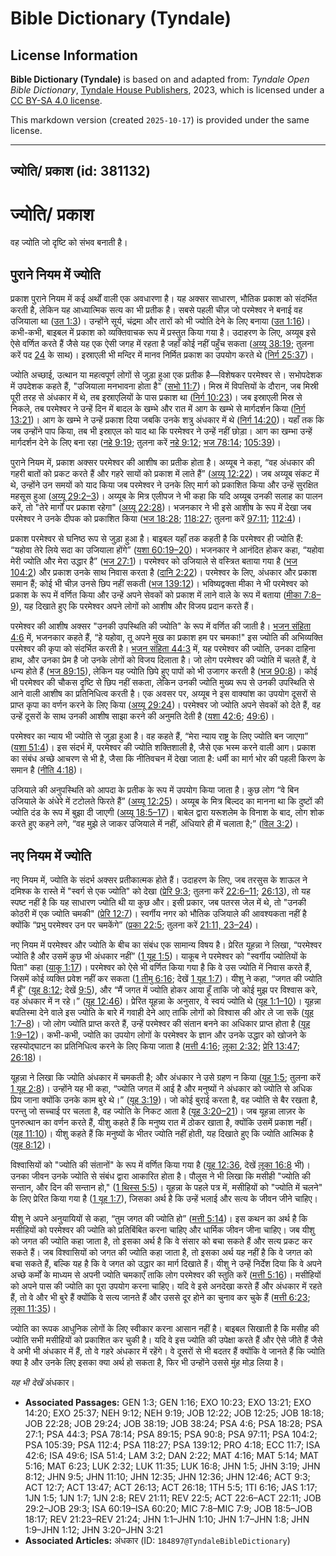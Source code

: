 # Bible Dictionary (Tyndale)

## License Information

**Bible Dictionary (Tyndale)** is based on and adapted from: _Tyndale Open Bible Dictionary_, [Tyndale House Publishers](https://tyndaleopenresources.com/), 2023, which is licensed under a [CC BY-SA 4.0 license](https://creativecommons.org/licenses/by-sa/4.0/legalcode.en).

This markdown version (created `2025-10-17`) is provided under the same license.



--------------------------------

## ज्योति/ प्रकाश (id: 381132)

ज्योति/ प्रकाश
==============

वह ज्योति जो दृष्टि को संभव बनाती है।

पुराने नियम में ज्योति
----------------------

प्रकाश पुराने नियम में कई अर्थों वाली एक अवधारणा है। यह अक्सर साधारण, भौतिक प्रकाश को संदर्भित करती है, लेकिन यह आध्यात्मिक सत्य का भी प्रतीक है। सबसे पहली चीज़ जो परमेश्वर ने बनाई वह उजियाला था ([उत 1:3](https://ref.ly/Gen1:3))। उन्होंने सूर्य, चंद्रमा और तारों को भी ज्योति देने के लिए बनाया ([उत 1:16](https://ref.ly/Gen1:16))। कभी\-कभी, बाइबल में प्रकाश को व्यक्तिवाचक रूप में प्रस्तुत किया गया है। उदाहरण के लिए, अय्यूब इसे ऐसे वर्णित करते हैं जैसे यह एक ऐसी जगह में रहता है जहाँ कोई नहीं पहुँच सकता ([अय्यू 38:19](https://ref.ly/Job38:19); तुलना करें पद [24](https://ref.ly/Job38:24) के साथ)। इस्राएली भी मन्दिर में मानव निर्मित प्रकाश का उपयोग करते थे ([निर्ग 25:37](https://ref.ly/Exod25:37))।

ज्योति अच्छाई, उत्थान या महत्वपूर्ण लोगों से जुड़ा हुआ एक प्रतीक है—विशेषकर परमेश्वर से। सभोपदेशक में उपदेशक कहते हैं, "उजियाला मनभावना होता है" ([सभो 11:7](https://ref.ly/Eccl11:7))। मिस्र में विपत्तियों के दौरान, जब मिस्री पूरी तरह से अंधकार में थे, तब इस्राएलियों के पास प्रकाश था ([निर्ग 10:23](https://ref.ly/Exod10:23))। जब इस्राएली मिस्र से निकले, तब परमेश्वर ने उन्हें दिन में बादल के खम्भे और रात में आग के खम्भे से मार्गदर्शन किया ([निर्ग 13:21](https://ref.ly/Exod13:21))। आग के खम्भे ने उन्हें प्रकाश दिया जबकि उनके शत्रु अंधकार में थे ([निर्ग 14:20](https://ref.ly/Exod14:20))। यहाँ तक कि जब उन्होंने पाप किया, तब भी इस्राएल को याद था कि परमेश्वर ने उन्हें नहीं छोड़ा। आग का खम्भा उन्हें मार्गदर्शन देने के लिए बना रहा ([नहे 9:19](https://ref.ly/Neh9:19); तुलना करें [नहे 9:12](https://ref.ly/Neh9:12); [भज 78:14](https://ref.ly/Ps78:14); [105:39](https://ref.ly/Ps105:39))।

पुराने नियम में, प्रकाश अक्सर परमेश्वर की आशीष का प्रतीक होता है। अय्यूब ने कहा, “वह अंधकार की गहरी बातों को प्रकट करते हैं और गहरे सायों को प्रकाश में लाते हैं” ([अय्यू 12:22](https://ref.ly/Job12:22))। जब अय्यूब संकट में थे, उन्होंने उन समयों को याद किया जब परमेश्वर ने उनके लिए मार्ग को प्रकाशित किया और उन्हें सुरक्षित महसूस हुआ ([अय्यू 29:2–3](https://ref.ly/Job29:2-Job29:3))। अय्यूब के मित्र एलीपज ने भी कहा कि यदि अय्यूब उनकी सलाह का पालन करें, तो "तेरे मार्गों पर प्रकाश रहेगा" ([अय्यू 22:28](https://ref.ly/Job22:28))। भजनकार ने भी इसे आशीष के रूप में देखा जब परमेश्वर ने उनके दीपक को प्रकाशित किया ([भज 18:28](https://ref.ly/Ps18:28); [118:27](https://ref.ly/Ps118:27); तुलना करें [97:11](https://ref.ly/Ps97:11); [112:4](https://ref.ly/Ps112:4))।

प्रकाश परमेश्वर से घनिष्ठ रूप से जुड़ा हुआ है। बाइबल यहाँ तक कहती है कि परमेश्वर ही ज्योति हैं: “यहोवा तेरे लिये सदा का उजियाला होंगे” ([यशा 60:19–20](https://ref.ly/Isa60:19-Isa60:20))। भजनकार ने आनंदित होकर कहा, “यहोवा मेरी ज्योति और मेरा उद्धार है” ([भज 27:1](https://ref.ly/Ps27:1))। परमेश्वर को उजियाले से वस्त्रित बताया गया है ([भज 104:2](https://ref.ly/Ps104:2)) और प्रकाश उनके साथ निवास करता है ([दानि 2:22](https://ref.ly/Dan2:22))। परमेश्वर के लिए, अंधकार और प्रकाश समान हैं; कोई भी चीज़ उनसे छिप नहीं सकती ([भज 139:12](https://ref.ly/Ps139:12))। भविष्यद्वक्ता मीका ने भी परमेश्वर को प्रकाश के रूप में वर्णित किया और उन्हें अपने सेवकों को प्रकाश में लाने वाले के रूप में बताया ([मीका 7:8–9](https://ref.ly/Mic7:8-Mic7:9)), यह दिखाते हुए कि परमेश्वर अपने लोगों को आशीष और विजय प्रदान करते हैं।

परमेश्वर की आशीष अक्सर "उनकी उपस्थिति की ज्योति" के रूप में वर्णित की जाती है। [भजन संहिता 4:6](https://ref.ly/Ps4:6) में, भजनकार कहते हैं, “हे यहोवा, तू अपने मुख का प्रकाश हम पर चमका!" इस ज्योति की अभिव्यक्ति परमेश्वर की कृपा को संदर्भित करती है। [भजन संहिता 44:3](https://ref.ly/Ps44:3) में, यह परमेश्वर की ज्योति, उनका दाहिना हाथ, और उनका प्रेम है जो उनके लोगों को विजय दिलाता है। जो लोग परमेश्वर की ज्योति में चलते हैं, वे धन्य होते हैं ([भज 89:15](https://ref.ly/Ps89:15)), लेकिन यह ज्योति छिपे हुए पापों को भी उजागर करती है ([भज 90:8](https://ref.ly/Ps90:8))। कोई भी परमेश्वर की चौकस दृष्टि से छिप नहीं सकता, लेकिन उनकी ज्योति मुख्य रूप से उनकी उपस्थिति से आने वाली आशीष का प्रतिनिधित्व करती है। एक अवसर पर, अय्यूब ने इस वाक्यांश का उपयोग दूसरों से प्राप्त कृपा का वर्णन करने के लिए किया ([अय्यू 29:24](https://ref.ly/Job29:24))। परमेश्वर जो ज्योति अपने सेवकों को देते हैं, वह उन्हें दूसरों के साथ उनकी आशीष साझा करने की अनुमति देती है ([यशा 42:6](https://ref.ly/Isa42:6); [49:6](https://ref.ly/Isa49:6))।

परमेश्वर का न्याय भी ज्योति से जुड़ा हुआ है। वह कहते हैं, “मेरा न्याय राष्ट्र के लिए ज्योति बन जाएगा” ([यशा 51:4](https://ref.ly/Isa51:4))। इस संदर्भ में, परमेश्वर की ज्योति शक्तिशाली है, जैसे एक भस्म करने वाली आग। प्रकाश का संबंध अच्छे आचरण से भी है, जैसा कि नीतिवचन में देखा जाता है: धर्मी का मार्ग भोर की पहली किरण के समान है ([नीति 4:18](https://ref.ly/Prov4:18))।

उजियाले की अनुपस्थिति को आपदा के प्रतीक के रूप में उपयोग किया जाता है। कुछ लोग “वे बिन उजियाले के अंधेरे में टटोलते फिरते हैं” ([अय्यू 12:25](https://ref.ly/Job12:25))। अय्यूब के मित्र बिल्दद का मानना था कि दुष्टों की ज्योति दंड के रूप में बुझा दी जाएगी ([अय्यू 18:5–17](https://ref.ly/Job18:5-Job18:17))। बाबेल द्वारा यरूशलेम के विनाश के बाद, लोग शोक करते हुए कहने लगे, “वह मुझे ले जाकर उजियाले में नहीं, अंधियारे ही में चलाता है;” ([विल 3:2](https://ref.ly/Lam3:2))।

नए नियम में ज्योति
------------------

नए नियम में, ज्योति के संदर्भ अक्सर प्रतीकात्मक होते हैं। उदाहरण के लिए, जब तरसुस के शाऊल ने दमिश्क के रास्ते में "स्वर्ग से एक ज्योति" को देखा ([प्रेरि 9:3](https://ref.ly/Acts9:3); तुलना करें [22:6–11](https://ref.ly/Acts22:6-Acts22:11); [26:13](https://ref.ly/Acts26:13)), तो यह स्पष्ट नहीं है कि यह साधारण ज्योति थी या कुछ और। इसी प्रकार, जब पतरस जेल में थे, तो "उनकी कोठरी में एक ज्योति चमकी" ([प्रेरि 12:7](https://ref.ly/Acts12:7))। स्वर्गीय नगर को भौतिक उजियाले की आवश्यकता नहीं है क्योंकि “प्रभु परमेश्वर उन पर चमकेंगे” ([प्रका 22:5](https://ref.ly/Rev22:5); तुलना करें [21:11, 23–24](https://ref.ly/Rev21:11))।

नए नियम में परमेश्वर और ज्योति के बीच का संबंध एक सामान्य विषय है। प्रेरित यूहन्ना ने लिखा, “परमेश्वर ज्योति है और उसमें कुछ भी अंधकार नहीं” ([1 यूह 1:5](https://ref.ly/1John1:5))। याकूब ने परमेश्वर को "स्वर्गीय ज्योतियों के पिता" कहा ([याकू 1:17](https://ref.ly/Jas1:17))। परमेश्वर को ऐसे भी वर्णित किया गया है कि वे उस ज्योति में निवास करते हैं, जिसमें कोई व्यक्ति प्रवेश नहीं कर सकता ([1 तीमु 6:16](https://ref.ly/1Tim6:16); देखें [1 यूह 1:7](https://ref.ly/1John1:7))। यीशु ने कहा, “जगत की ज्योति मैं हूँ” ([यूह 8:12](https://ref.ly/John8:12); देखें [9:5](https://ref.ly/John9:5)), और “मैं जगत में ज्योति होकर आया हूँ ताकि जो कोई मुझ पर विश्वास करे, वह अंधकार में न रहे।” ([यूह 12:46](https://ref.ly/John12:46))। प्रेरित यूहन्ना के अनुसार, वे स्वयं ज्योति थे ([यूह 1:1–10](https://ref.ly/John1:1-John1:10))। यूहन्ना बपतिस्मा देने वाले इस ज्योति के बारे में गवाही देने आए ताकि लोगों को विश्वास की ओर ले जा सकें ([यूह 1:7–8](https://ref.ly/John1:7-John1:8))। जो लोग ज्योति प्राप्त करते हैं, उन्हें परमेश्वर की संतान बनने का अधिकार प्राप्त होता है ([यूह 1:9–12](https://ref.ly/John1:9-John1:12))। कभी\-कभी, ज्योति का उपयोग लोगों के परमेश्वर के ज्ञान और उनके उद्धार को खोजने के रहस्योद्घाटन का प्रतिनिधित्व करने के लिए किया जाता है ([मत्ती 4:16](https://ref.ly/Matt4:16); [लूका 2:32](https://ref.ly/Luke2:32); [प्रेरि 13:47](https://ref.ly/Acts13:47); [26:18](https://ref.ly/Acts26:18))।

यूहन्ना ने लिखा कि ज्योति अंधकार में चमकती है; और अंधकार ने उसे ग्रहण न किया ([यूह 1:5](https://ref.ly/John1:5); तुलना करें [1 यूह 2:8](https://ref.ly/1John2:8))। उन्होंने यह भी कहा, “ज्योति जगत में आई है और मनुष्यों ने अंधकार को ज्योति से अधिक प्रिय जाना क्योंकि उनके काम बुरे थे।” ([यूह 3:19](https://ref.ly/John3:19))। जो कोई बुराई करता है, वह ज्योति से बैर रखता है, परन्तु जो सच्चाई पर चलता है, वह ज्योति के निकट आता है ([यूह 3:20–21](https://ref.ly/John3:20-John3:21))। जब यूहन्ना लाज़र के पुनरुत्थान का वर्णन करते हैं, यीशु कहते हैं कि मनुष्य रात में ठोकर खाता है, क्योंकि उसमें प्रकाश नहीं। ([यूह 11:10](https://ref.ly/John11:10))। यीशु कहते हैं कि मनुष्यों के भीतर ज्योति नहीं होती, यह दिखाते हुए कि ज्योति आत्मिक है ([यूह 8:12](https://ref.ly/John8:12))।

विश्वासियों को "ज्योति की संतानों" के रूप में वर्णित किया गया है ([यूह 12:36](https://ref.ly/John12:36), देखें [लूका 16:8](https://ref.ly/Luke16:8) भी)। उनका जीवन उनके ज्योति से संबंध द्वारा आकारित होता है। पौलुस ने भी लिखा कि मसीही "ज्योति की सन्तान, और दिन की सन्तान हो," ([1 थिस्स 5:5](https://ref.ly/1Thess5:5))। यूहन्ना के पहले पत्र में, मसीहियों को "ज्योति में चलने" के लिए प्रेरित किया गया है ([1 यूह 1:7](https://ref.ly/1John1:7)), जिसका अर्थ है कि उन्हें भलाई और सत्य के जीवन जीने चाहिए।

यीशु ने अपने अनुयायियों से कहा, “तुम जगत की ज्योति हो” ([मत्ती 5:14](https://ref.ly/Matt5:14))। इस कथन का अर्थ है कि मसीहियों को परमेश्वर की ज्योति को प्रतिबिंबित करना चाहिए और धार्मिक जीवन जीना चाहिए। जब यीशु को जगत की ज्योति कहा जाता है, तो इसका अर्थ है कि वे संसार को बचा सकते हैं और सत्य प्रकट कर सकते हैं। जब विश्वासियों को जगत की ज्योति कहा जाता है, तो इसका अर्थ यह नहीं है कि वे जगत को बचा सकते हैं, बल्कि यह है कि वे जगत को उद्धार का मार्ग दिखाते हैं। यीशु ने उन्हें निर्देश दिया कि वे अपने अच्छे कर्मों के माध्यम से अपनी ज्योति चमकाएँ ताकि लोग परमेश्वर की स्तुति करें ([मत्ती 5:16](https://ref.ly/Matt5:14))। मसीहियों को अपने पास की ज्योति का पूरा उपयोग करना चाहिए। यदि वे इसे अनदेखा करते हैं और अंधकार में रहते हैं, तो वे और भी बुरे हैं क्योंकि वे सत्य जानते हैं और उससे दूर होने का चुनाव कर चुके हैं ([मत्ती 6:23](https://ref.ly/Matt6:23); [लूका 11:35](https://ref.ly/Luke11:35))।

ज्योति का रूपक आधुनिक लोगों के लिए स्वीकार करना आसान नहीं है। बाइबल सिखाती है कि मसीह की ज्योति सभी मसीहियों को प्रकाशित कर चुकी है। यदि वे इस ज्योति की उपेक्षा करते हैं और ऐसे जीते हैं जैसे वे अभी भी अंधकार में हैं, तो वे गहरे अंधकार में रहेंगे। वे दूसरों से भी बदतर हैं क्योंकि वे जानते हैं कि ज्योति क्या है और उनके लिए इसका क्या अर्थ हो सकता है, फिर भी उन्होंने उससे मुंह मोड़ लिया है।

*यह भी देखें* अंधकार।

* **Associated Passages:** GEN 1:3; GEN 1:16; EXO 10:23; EXO 13:21; EXO 14:20; EXO 25:37; NEH 9:12; NEH 9:19; JOB 12:22; JOB 12:25; JOB 18:18; JOB 22:28; JOB 29:24; JOB 38:19; JOB 38:24; PSA 4:6; PSA 18:28; PSA 27:1; PSA 44:3; PSA 78:14; PSA 89:15; PSA 90:8; PSA 97:11; PSA 104:2; PSA 105:39; PSA 112:4; PSA 118:27; PSA 139:12; PRO 4:18; ECC 11:7; ISA 42:6; ISA 49:6; ISA 51:4; LAM 3:2; DAN 2:22; MAT 4:16; MAT 5:14; MAT 5:16; MAT 6:23; LUK 2:32; LUK 11:35; LUK 16:8; JHN 1:5; JHN 3:19; JHN 8:12; JHN 9:5; JHN 11:10; JHN 12:35; JHN 12:36; JHN 12:46; ACT 9:3; ACT 12:7; ACT 13:47; ACT 26:13; ACT 26:18; 1TH 5:5; 1TI 6:16; JAS 1:17; 1JN 1:5; 1JN 1:7; 1JN 2:8; REV 21:11; REV 22:5; ACT 22:6–ACT 22:11; JOB 29:2–JOB 29:3; ISA 60:19–ISA 60:20; MIC 7:8–MIC 7:9; JOB 18:5–JOB 18:17; REV 21:23–REV 21:24; JHN 1:1–JHN 1:10; JHN 1:7–JHN 1:8; JHN 1:9–JHN 1:12; JHN 3:20–JHN 3:21
* **Associated Articles:** अंधकार (ID: `184897@TyndaleBibleDictionary`)

